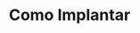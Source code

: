 ---
layout: default
title: Como Implantar
nav_order: 14
has_children: true
description: "Manual e-SUS APS"
permalink: /docs/CDS
last_modified_date: "01/02/2021"
---
